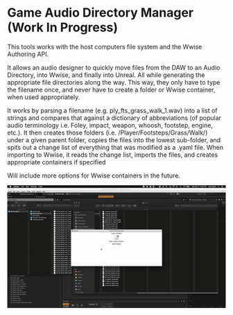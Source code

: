 # Game Audio Directory Manager (Work In Progress)

This tools works with the host computers file system and the Wwise Authoring API.
 
It allows an audio designer to quickly move files from the DAW to an Audio Directory, into Wwise, and finally into Unreal. All while generating the appropriate file directories along the way. This way, they only have to type the filename once, and never have to create a folder or Wwise container, when used appropriately. 

It works by parsing a filename (e.g. ply_fts_grass_walk_1.wav) into a list of strings and compares that against a dictionary of abbreviations (of popular audio terminology i.e. Foley, impact, weapon, whoosh, footstep, engine, etc.). 
It then creates those folders (i.e. /Player/Footsteps/Grass/Walk/) under a given parent folder, copies the files into the lowest sub-folder, and spits out a change list of everything that was modified as a .yaml file. 
When importing to Wwise, it reads the change list, imports the files, and creates appropriate containers if specified

Will include more options for Wwise containers in the future.

![Demo CountPages alpha](https://github.com/SoundsLikeJonny/Game-Audio-Directory-Manager/blob/master/DAW-Wwise.gif)
